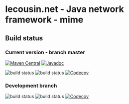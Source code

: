 # lecousin.net - Java network framework - mime

## Build status

### Current version - branch master

[![Maven Central](https://img.shields.io/maven-central/v/net.lecousin.framework.network/mime.svg)](http://search.maven.org/#search%7Cga%7C1%7Cg%3A%22net.lecousin.framework.network%22%20AND%20a%3A%22mime%22)
[![Javadoc](https://img.shields.io/badge/javadoc-0.5.1-brightgreen.svg)](https://www.javadoc.io/doc/net.lecousin.framework.network/mime/0.5.1)

![build status](https://travis-ci.org/lecousin/java-framework-network-mime.svg?branch=master "Build Status")
![build status](https://ci.appveyor.com/api/projects/status/github/lecousin/java-framework-network-mime?branch=master&svg=true "Build Status")
[![Codecov](https://codecov.io/gh/lecousin/java-framework-network-mime/graph/badge.svg)](https://codecov.io/gh/lecousin/java-framework-network-mime/branch/master)

### Development branch

![build status](https://travis-ci.org/lecousin/java-framework-network-mime.svg?branch=dev "Build Status")
![build status](https://ci.appveyor.com/api/projects/status/github/lecousin/java-framework-network-mime?branch=dev&svg=true "Build Status")
[![Codecov](https://codecov.io/gh/lecousin/java-framework-network-mime/branch/dev/graph/badge.svg)](https://codecov.io/gh/lecousin/java-framework-network-mime/branch/dev)
